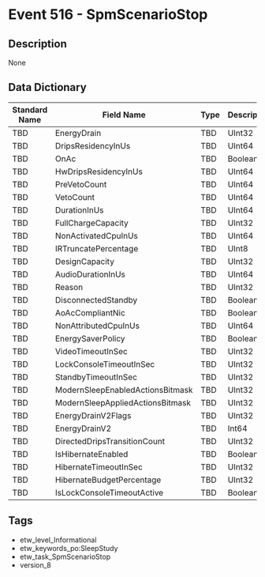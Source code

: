 # Event 516 - SpmScenarioStop

## Description
None

## Data Dictionary
|Standard Name|Field Name|Type|Description|Sample Value|
|---|---|---|---|---|
|TBD|EnergyDrain|TBD|UInt32|None|None|
|TBD|DripsResidencyInUs|TBD|UInt64|None|None|
|TBD|OnAc|TBD|Boolean|None|None|
|TBD|HwDripsResidencyInUs|TBD|UInt64|None|None|
|TBD|PreVetoCount|TBD|UInt64|None|None|
|TBD|VetoCount|TBD|UInt64|None|None|
|TBD|DurationInUs|TBD|UInt64|None|None|
|TBD|FullChargeCapacity|TBD|UInt32|None|None|
|TBD|NonActivatedCpuInUs|TBD|UInt64|None|None|
|TBD|IRTruncatePercentage|TBD|UInt8|None|None|
|TBD|DesignCapacity|TBD|UInt32|None|None|
|TBD|AudioDurationInUs|TBD|UInt64|None|None|
|TBD|Reason|TBD|UInt32|None|None|
|TBD|DisconnectedStandby|TBD|Boolean|None|None|
|TBD|AoAcCompliantNic|TBD|Boolean|None|None|
|TBD|NonAttributedCpuInUs|TBD|UInt64|None|None|
|TBD|EnergySaverPolicy|TBD|Boolean|None|None|
|TBD|VideoTimeoutInSec|TBD|UInt32|None|None|
|TBD|LockConsoleTimeoutInSec|TBD|UInt32|None|None|
|TBD|StandbyTimeoutInSec|TBD|UInt32|None|None|
|TBD|ModernSleepEnabledActionsBitmask|TBD|UInt32|None|None|
|TBD|ModernSleepAppliedActionsBitmask|TBD|UInt32|None|None|
|TBD|EnergyDrainV2Flags|TBD|UInt32|None|None|
|TBD|EnergyDrainV2|TBD|Int64|None|None|
|TBD|DirectedDripsTransitionCount|TBD|UInt32|None|None|
|TBD|IsHibernateEnabled|TBD|Boolean|None|None|
|TBD|HibernateTimeoutInSec|TBD|UInt32|None|None|
|TBD|HibernateBudgetPercentage|TBD|UInt32|None|None|
|TBD|IsLockConsoleTimeoutActive|TBD|Boolean|None|None|

## Tags
* etw_level_Informational
* etw_keywords_po:SleepStudy
* etw_task_SpmScenarioStop
* version_8